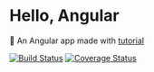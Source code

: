 # Hello, Angular

:memo: An Angular app made with [tutorial](https://www.toptal.com/angular-js/a-step-by-step-guide-to-your-first-angularjs-app)

[![Build Status](https://travis-ci.org/felipemfp/hello-angular.svg?branch=master)](https://travis-ci.org/felipemfp/hello-angular) [![Coverage Status](https://coveralls.io/repos/github/felipemfp/hello-angular/badge.svg?branch=master)](https://coveralls.io/github/felipemfp/hello-angular?branch=master)

